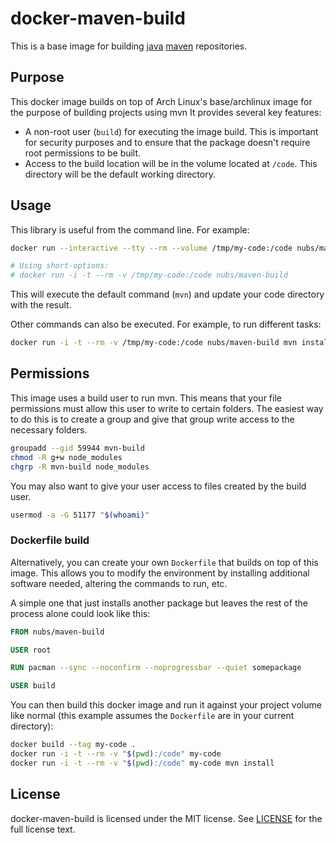 # docker-maven-build
This is a base image for building [java][java] [maven][maven] repositories.

## Purpose
This docker image builds on top of Arch Linux's base/archlinux image for the
purpose of building projects using mvn  It provides several key features:

* A non-root user (`build`) for executing the image build.  This is important
  for security purposes and to ensure that the package doesn't require root
  permissions to be built.
* Access to the build location will be in the volume located at `/code`.  This
  directory will be the default working directory.

## Usage
This library is useful from the command line.  For example:

```bash
docker run --interactive --tty --rm --volume /tmp/my-code:/code nubs/maven-build

# Using short-options:
# docker run -i -t --rm -v /tmp/my-code:/code nubs/maven-build
```

This will execute the default command (`mvn`) and update your code directory
with the result.

Other commands can also be executed.  For example, to run different tasks:

```bash
docker run -i -t --rm -v /tmp/my-code:/code nubs/maven-build mvn install
```

## Permissions
This image uses a build user to run mvn.  This means that your file permissions
must allow this user to write to certain folders.  The easiest way to do this
is to create a group and give that group write access to the necessary folders.

```bash
groupadd --gid 59944 mvn-build
chmod -R g+w node_modules
chgrp -R mvn-build node_modules
```

You may also want to give your user access to files created by the build user.

```bash
usermod -a -G 51177 "$(whoami)"
```

### Dockerfile build
Alternatively, you can create your own `Dockerfile` that builds on top of this
image.  This allows you to modify the environment by installing additional
software needed, altering the commands to run, etc.

A simple one that just installs another package but leaves the rest of the
process alone could look like this:

```dockerfile
FROM nubs/maven-build

USER root

RUN pacman --sync --noconfirm --noprogressbar --quiet somepackage

USER build
```

You can then build this docker image and run it against your project volume
like normal (this example assumes the `Dockerfile` are in your current
directory):

```bash
docker build --tag my-code .
docker run -i -t --rm -v "$(pwd):/code" my-code
docker run -i -t --rm -v "$(pwd):/code" my-code mvn install
```

## License
docker-maven-build is licensed under the MIT license.  See [LICENSE](LICENSE)
for the full license text.

[java]: http://java.com/
[maven]: https://maven.apache.org/
